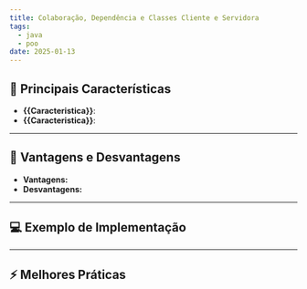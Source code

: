 ```yaml
---
title: Colaboração, Dependência e Classes Cliente e Servidora
tags:
  - java
  - poo
date: 2025-01-13
---
```


## 📝 Principais Características

- **{{Caracteristica}}**:
- **{{Caracteristica}}**:

---

## 🧩 Vantagens e Desvantagens

- **Vantagens:**
- **Desvantagens:**

---

## 💻 Exemplo de Implementação

---

## ⚡ Melhores Práticas
